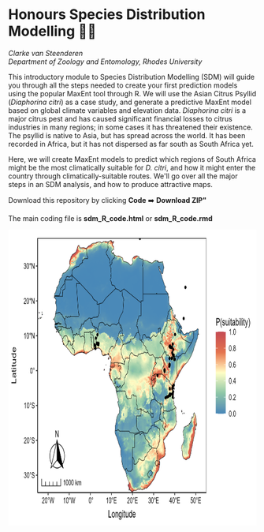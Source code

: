 # Honours Species Distribution Modelling 👨‍🎓
*Clarke van Steenderen*    
*Department of Zoology and Entomology, Rhodes University*

This introductory module to Species Distribution Modelling (SDM) will guide you through all the steps needed to create your first prediction models using the popular MaxEnt tool through R. We will use the Asian Citrus Psyllid (*Diaphorina citri*) as a case study, and generate a predictive MaxEnt model based on global climate variables and elevation data. *Diaphorina citri* is a major citrus pest and has caused significant financial losses to citrus industries in many regions; in some cases it has threatened their existence. The psyllid is native to Asia, but has spread across the world. It has been recorded in Africa, but it has not dispersed as far south as South Africa yet.

Here, we will create MaxEnt models to predict which regions of South Africa might be the most climatically suitable for *D. citri*, and how it might enter the country through climatically-suitable routes. We'll go over all the major steps in an SDM analysis, and how to produce attractive maps.

Download this repository by clicking **Code** ➡️ **Download ZIP"**

The main coding file is **sdm_R_code.html** or **sdm_R_code.rmd**

<img src="africa_map.png" width="800" height="600"/>

